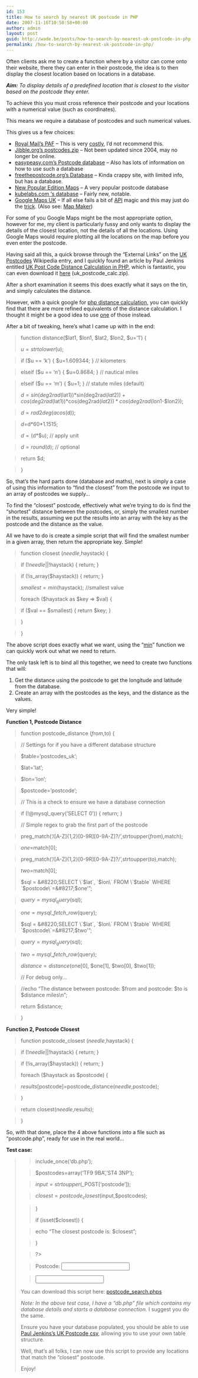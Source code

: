 ```yaml
---
id: 153
title: How to search by nearest UK postcode in PHP
date: 2007-11-16T10:50:58+00:00
author: admin
layout: post
guid: http://wade.be/posts/how-to-search-by-nearest-uk-postcode-in-php
permalink: /how-to-search-by-nearest-uk-postcode-in-php/
---
```

<p class="lead">
  Often clients ask me to create a function where by a visitor can come onto their website, there they can enter in their postcode, the idea is to then display the closest location based on locations in a database.
</p>

_**Aim:** To display details of a predefined location that is closest to the visitor based on the postcode they enter._ 

<!--more-->To achieve this you must cross reference their postcode and your locations with a numerical value (such as coordinates).

This means we require a database of postcodes and such numerical values.

This gives us a few choices:

  * [Royal Mail&#8217;s PAF](http://www.royalmail.com/portal/rm/jump2?mediaId=400085&catId=400084) &#8211; This is very [costly](http://www.guardian.co.uk/technology/2007/apr/26/freeourdata.guardianweeklytechnologysection), I&#8217;d not recommend this.
  * [Jibble.org&#8217;s postcodes.zip](http://www.jibble.org/ukpostcodes/) &#8211; Not been updated since 2004, may no longer be online.
  * [easypeasy.com&#8217;s Postcode database](http://www.easypeasy.com/guides/article.php?article=64) &#8211; Also has lots of information on how to use such a database
  * [freethepostcode.org&#8217;s Database](http://www.freethepostcode.org/) &#8211; Kinda crappy site, with limited info, but has a database.
  * [New Popular Edition Maps](http://www.npemap.org.uk/) &#8211; A very popular postcode database
  * [kubelabs.com &#8216;s database](http://www.kubelabs.com/ukpostcodedata.php) &#8211; Fairly new, notable.
  * [Google Maps UK](http://maps.google.co.uk/) &#8211; If all else fails a bit of [API](http://www.google.com/apis/maps/signup.html) magic and this may just do the [trick](http://www.webdesignerforum.co.uk/index.php?showtopic=2328). (Also see: [Map Maker](http://mapmaker.donkeymagic.co.uk/))

For some of you Google Maps might be the most appropriate option, however for me, my client is particularly fussy and only wants to display the details of the closest location, not the details of all the locations. Using Google Maps would require plotting all the locations on the map before you even enter the postcode.

Having said all this, a quick browse through the &#8220;External Links&#8221; on the [UK Postcodes](http://en.wikipedia.org/wiki/UK_postcodes) Wikipedia entry, and I quickly found an article by Paul Jenkins entitled [UK Post Code Distance Calculation in PHP](http://www.pjenkins.co.uk/blog/index.php/2007/04/04/uk_post_code_distance_calculation/), which is fantastic, you can even download it [here](http://www.pjenkins.co.uk/uk_postcodes/uk_postcode_calc.zip) (uk\_postcode\_calc.zip).

After a short examination it seems this does exactly what it says on the tin, and simply calculates the distance.

However, with a quick google for [php distance calculation](http://www.google.com/search?q=php+distance+calculation), you can quickly find that there are more refined equivalents of the distance calculation. I thought it might be a good idea to use [one](http://www.zipcodeworld.com/samples/distance.php.html) of those instead.

After a bit of tweaking, here&#8217;s what I came up with in the end:

> function distance($lat1, $lon1, $lat2, $lon2, $u=&#8217;1&#8242;) {
> 
> $u=strtolower($u);
  
> if ($u == &#8216;k&#8217;) { $u=1.609344; } // kilometers
  
> elseif ($u == &#8216;n&#8217;) { $u=0.8684; } // nautical miles
  
> elseif ($u == &#8216;m&#8217;) { $u=1; } // statute miles (default)
> 
> $d=sin(deg2rad($lat1))\*sin(deg2rad($lat2))+cos(deg2rad($lat1))\*cos(deg2rad($lat2))*cos(deg2rad($lon1-$lon2));
  
> $d=rad2deg(acos($d));
  
> $d=$d\*60\*1.1515;
> 
> $d=($d*$u); // apply unit
  
> $d=round($d); // optional
  
> return $d;
  
> }

So, that&#8217;s the hard parts done (database and maths), next is simply a case of using this information to &#8220;find the closest&#8221; from the postcode we input to an array of postcodes we supply&#8230;

To find the &#8220;closest&#8221; postcode, effectively what we&#8217;re trying to do is find the &#8220;shortest&#8221; distance between the postcodes, or, simply the smallest number in the results, assuming we put the results into an array with the key as the postcode and the distance as the value.

All we have to do is create a simple script that will find the smallest number in a given array, then return the appropriate key. Simple!

> function closest ($needle,$haystack) {
  
> if (!$needle || !$haystack) { return; }
  
> if (!is_array($haystack)) { return; }
> 
> $smallest=min($haystack); //smallest value
> 
> foreach ($haystack as $key => $val) {
  
> if ($val == $smallest) { return $key; }
  
> }
  
> }

The above script does exactly what we want, using the &#8220;[min](http://www.php.net/min)&#8221; function we can quickly work out what we need to return.

The only task left is to bind all this together, we need to create two functions that will:

  1. Get the distance using the postcode to get the longitude and latitude from the database.
  2. Create an array with the postcodes as the keys, and the distance as the values.

Very simple!

**Function 1, Postcode Distance**

> function postcode_distance ($from,$to) {
  
> // Settings for if you have a different database structure
  
> $table=&#8217;postcodes_uk&#8217;;
  
> $lat=&#8217;lat&#8217;;
  
> $lon=&#8217;lon&#8217;;
  
> $postcode=&#8217;postcode&#8217;;
> 
> // This is a check to ensure we have a database connection
  
> if (!@mysql_query(&#8216;SELECT 0&#8217;)) { return; }
> 
> // Simple regex to grab the first part of the postcode
  
> preg_match(&#8216;/\[A-Z]{1,2}[0-9R\]\[0-9A-Z\]?/&#8217;,strtoupper($from),$match);
  
> $one=$match[0];
  
> preg_match(&#8216;/\[A-Z]{1,2}[0-9R\]\[0-9A-Z\]?/&#8217;,strtoupper($to),$match);
  
> $two=$match[0];
> 
> $sql = &#8220;SELECT \`$lat\`, \`$lon\` FROM \`$table\` WHERE \`$postcode\`=&#8217;$one'&#8221;;
  
> $query = mysql_query($sql);
  
> $one = mysql\_fetch\_row($query);
> 
> $sql = &#8220;SELECT \`$lat\`, \`$lon\` FROM \`$table\` WHERE \`$postcode\`=&#8217;$two'&#8221;;
  
> $query = mysql_query($sql);
  
> $two = mysql\_fetch\_row($query);
> 
> $distance = distance($one[0], $one[1], $two[0], $two[1]);
> 
> // For debug only&#8230;
  
> //echo &#8220;The distance between postcode: $from and postcode: $to is $distance miles\n&#8221;;
> 
> return $distance;
  
> }

**Function 2, Postcode Closest**

> function postcode_closest ($needle,$haystack) {
  
> if (!$needle || !$haystack) { return; }
  
> if (!is_array($haystack)) { return; }
> 
> foreach ($haystack as $postcode) {
  
> $results[$postcode]=postcode_distance($needle,$postcode);
  
> }
  
> return closest($needle,$results);
  
> }

So, with that done, place the 4 above functions into a file such as &#8220;postcode.php&#8221;, ready for use in the real world&#8230;

**Test case:**

> <?php
> 
> include_once(&#8216;postcode.php&#8217;);
> 
> if ($_POST) {
  
> include_once(&#8216;db.php&#8217;);
  
> $postcodes=array(&#8216;TF9 9BA&#8217;,&#8217;ST4 3NP&#8217;);
  
> $input=strtoupper($_POST[&#8216;postcode&#8217;]);
  
> $closest=postcode_closest($input,$postcodes);
  
> }
> 
> if (isset($closest)) {
  
> echo &#8220;The closest postcode is: $closest&#8221;;
  
> }
  
> ?>
> 
> <form action=&#8221;&#8221; method=&#8221;post&#8221;>
  
> Postcode: <input name=&#8221;postcode&#8221; maxlength=&#8221;9&#8243; /><br />
  
> <input type=&#8221;submit&#8221; />
  
> </form>

You can download this script here: [postcode_search.phps](?dl=postcode_search.phps)

_Note: In the above test case, I have a &#8220;db.php&#8221; file which contains my database details and starts a database connection._ I suggest you do the same.

Ensure you have your database populated, you should be able to use [Paul Jenkins&#8217;s UK Postcode csv](http://www.pjenkins.co.uk/uk_postcodes/UK_PostCodes.csv), allowing you to use your own table structure.

Well, that&#8217;s all folks, I can now use this script to provide any locations that match the &#8220;closest&#8221; postcode.

Enjoy!